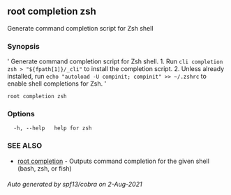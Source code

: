 ## root completion zsh

Generate command completion script for Zsh shell

### Synopsis

' Generate command completion script for Zsh shell. 1. Run `cli completion zsh > "${fpath[1]}/_cli"` to install the completion script. 2. Unless already installed, run `echo "autoload -U compinit; compinit" >> ~/.zshrc` to enable shell completions for Zsh. '

```
root completion zsh
```

### Options

```
  -h, --help   help for zsh
```

### SEE ALSO

* [root completion](root_completion.md)	 - Outputs command completion for the given shell (bash, zsh, or fish)

###### Auto generated by spf13/cobra on 2-Aug-2021
